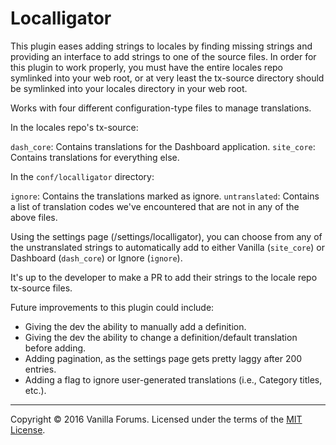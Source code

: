 # Localligator

This plugin eases adding strings to locales by finding missing strings and providing an interface to add strings to
one of the source files. In order for this plugin to work properly, you must have the entire locales repo symlinked
into your web root, or at very least the tx-source directory should be symlinked into your locales directory in your
web root.

Works with four different configuration-type files to manage translations.

In the locales repo's tx-source:

`dash_core`: Contains translations for the Dashboard application.
`site_core`: Contains translations for everything else.

In the `conf/localligator` directory:

`ignore`: Contains the translations marked as ignore.
`untranslated`: Contains a list of translation codes we've encountered that are not in any of the above files.

Using the settings page (/settings/localligator), you can choose from any of the unstranslated strings to
automatically add to either Vanilla (`site_core`) or Dashboard (`dash_core`) or Ignore (`ignore`).

It's up to the developer to make a PR to add their strings to the locale repo tx-source files.

Future improvements to this plugin could include:
* Giving the dev the ability to manually add a definition.
* Giving the dev the ability to change a definition/default translation before adding.
* Adding pagination, as the settings page gets pretty laggy after 200 entries.
* Adding a flag to ignore user-generated translations (i.e., Category titles, etc.).

---
Copyright &copy; 2016 Vanilla Forums. Licensed under the terms of the [MIT License](LICENSE.md).
